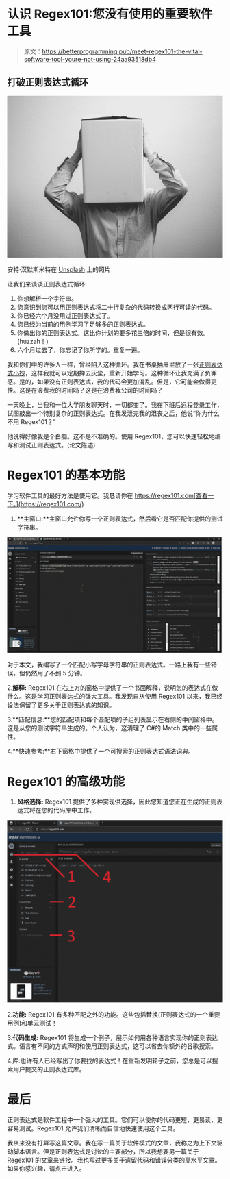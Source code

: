 # 认识 Regex101:您没有使用的重要软件工具

> 原文：<https://betterprogramming.pub/meet-regex101-the-vital-software-tool-youre-not-using-24aa93518db4>

## 打破正则表达式循环

![](img/8972afede9bc186ef24e4fdb717e12ec.png)

安特·汉默斯米特在 [Unsplash](https://unsplash.com?utm_source=medium&utm_medium=referral) 上的照片

让我们来谈谈正则表达式循环:

1.  你想解析一个字符串。
2.  您意识到您可以用正则表达式将二十行复杂的代码转换成两行可读的代码。
3.  你已经六个月没用过正则表达式了。
4.  您已经为当前的用例学习了足够多的正则表达式。
5.  你做出你的正则表达式。这比你计划的要多花三倍的时间，但是很有效。(huzzah！)
6.  六个月过去了，你忘记了你所学的。重复一遍。

我和你们中的许多人一样，曾经陷入这种循环。我在书桌抽屉里放了一张[正则表达式小抄](https://cheatography.com/davechild/cheat-sheets/regular-expressions/)，这样我就可以定期掸去灰尘，重新开始学习。这种循环让我充满了负罪感。是的，如果没有正则表达式，我的代码会更加混乱。但是，它可能会做得更快。这是在浪费我的时间吗？这是在浪费我公司的时间吗？

一天晚上，当我和一位大学朋友聊天时，一切都变了。我在下班后远程登录工作，试图敲出一个特别复杂的正则表达式。在我发泄完我的沮丧之后，他说“你为什么不用 Regex101？”

他说得好像我是个白痴。这不是不准确的。使用 Regex101，您可以快速轻松地编写和测试正则表达式。(论文陈述)

# Regex101 的基本功能

学习软件工具的最好方法是使用它。我恳请你在 https://regex101.com[查看一下。](https://regex101.com/)

1.  **主窗口:**主窗口允许你写一个正则表达式，然后看它是否匹配你提供的测试字符串。

![](img/53e0a1e245318b4d2066538f0cb78cbe.png)

对于本文，我编写了一个匹配小写字母字符串的正则表达式。一路上我有一些错误，但仍然用了不到 5 分钟。

2.**解释:** Regex101 在右上方的窗格中提供了一个书面解释，说明您的表达式在做什么。这是学习正则表达式的强大工具。我发现自从使用 Regex101 以来，我已经设法保留了更多关于正则表达式的知识。

3.**匹配信息:**您的匹配项和每个匹配项的子组列表显示在右侧的中间窗格中。这是从您的测试字符串生成的。个人认为，这清理了 C#的 Match 类中的一些属性。

4.**快速参考:**右下窗格中提供了一个可搜索的正则表达式语法词典。

# Regex101 的高级功能

1.  **风格选择:** Regex101 提供了多种实现供选择，因此您知道您正在生成的正则表达式将在您的代码库中工作。

![](img/e62892903be5b09f614e92fa961dfb9c.png)

2.**功能:** Regex101 有多种匹配之外的功能。这些包括替换(正则表达式的一个重要用例)和单元测试！

3.**代码生成:** Regex101 将生成一个例子，展示如何用各种语言实现你的正则表达式。语言有不同的方式声明和使用正则表达式，这可以省去你额外的谷歌搜索。

4.库:也许有人已经写出了你要找的表达式！在重新发明轮子之前，您总是可以搜索用户提交的正则表达式库。

# 最后

正则表达式是软件工程中一个强大的工具。它们可以使你的代码更短，更易读，更容易测试。Regex101 允许我们清晰而自信地快速使用这个工具。

我从来没有打算写这篇文章。我在写一篇关于软件模式的文章，我称之为上下文驱动脚本语言。但是正则表达式是讨论的主要部分，所以我想要另一篇关于 Regex101 的文章来链接。我也写过更多关于[遗留代码](https://medium.com/codex/legacy-code-2cb94a33dcd0)和[错误分类](/what-is-a-bug-anyways-dd5700e89589)的高水平文章。如果你感兴趣，请点击进入。